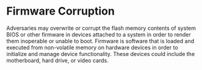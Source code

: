 # Firmware Corruption

Adversaries may overwrite or corrupt the flash memory contents of system BIOS or other firmware in devices attached to a system in order to render them inoperable or unable to boot. Firmware is software that is loaded and executed from non-volatile memory on hardware devices in order to initialize and manage device functionality. These devices could include the motherboard, hard drive, or video cards.